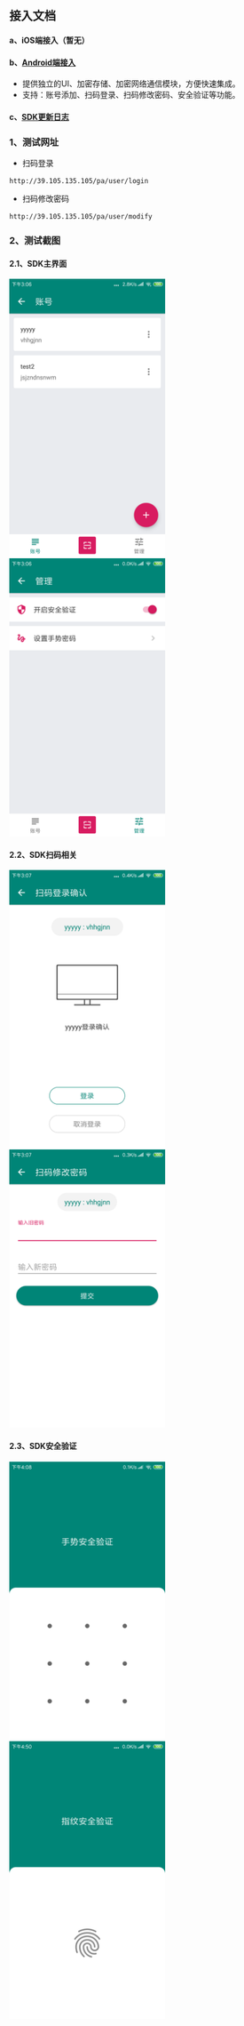 ## 接入文档

#### a、iOS端接入（暂无）

#### b、[Android端接入](/docs/Android.md)

- 提供独立的UI、加密存储、加密网络通信模块，方便快速集成。
- 支持：账号添加、扫码登录、扫码修改密码、安全验证等功能。

#### c、[SDK更新日志](/docs/Changes.md)

### 1、测试网址

- 扫码登录

```
http://39.105.135.105/pa/user/login
```

- 扫码修改密码

```
http://39.105.135.105/pa/user/modify
```

### 2、测试截图
#### 2.1、SDK主界面

<div align="left">
<img src="./imgs/main-accounts.png" height="500px" alt="账号" >
<img src="./imgs/main-manager.png" height="500px" alt="管理" >
</div>

#### 2.2、SDK扫码相关

<div align="left">
<img src="./imgs/scan-login.png" height="500px" alt="扫码登录" >
<img src="./imgs/scan-change-pass.png" height="500px" alt="扫码修改密码" >
</div>

#### 2.3、SDK安全验证

<div align="left">
<img src="./imgs/verify-pattern.png" height="500px" alt="手势验证" >
<img src="./imgs/verify-fingerprint.png" height="500px" alt="指纹验证" >
</div>



